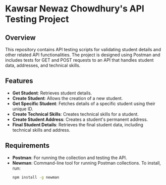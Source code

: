 # Kawsar Newaz Chowdhury's API Testing Project

## Overview
This repository contains API testing scripts for validating student details and other related API functionalities. The project is designed using Postman and includes tests for GET and POST requests to an API that handles student data, addresses, and technical skills.

## Features
- **Get Student**: Retrieves student details.
- **Create Student**: Allows the creation of a new student.
- **Get Specific Student**: Fetches details of a specific student using their unique ID.
- **Create Technical Skills**: Creates technical skills for a student.
- **Create Student Address**: Creates a student's permanent address.
- **Final Student Details**: Retrieves the final student data, including technical skills and address.

## Requirements
- **Postman**: For running the collection and testing the API.
- **Newman**: Command-line tool for running Postman collections. To install, run:
  ```bash
  npm install -g newman
